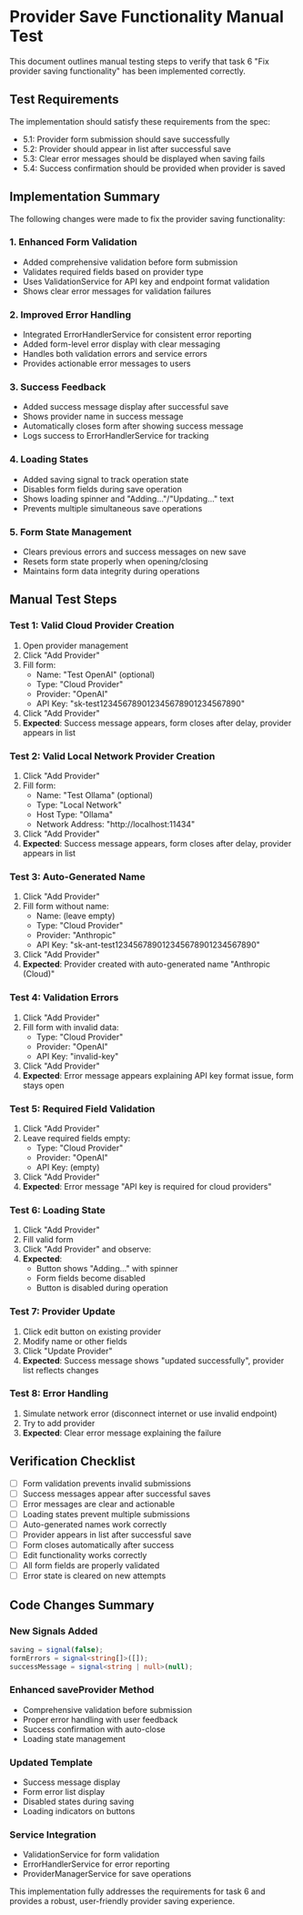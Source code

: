 # Provider Save Functionality Manual Test

This document outlines manual testing steps to verify that task 6 "Fix provider saving functionality" has been implemented correctly.

## Test Requirements

The implementation should satisfy these requirements from the spec:
- 5.1: Provider form submission should save successfully
- 5.2: Provider should appear in list after successful save
- 5.3: Clear error messages should be displayed when saving fails
- 5.4: Success confirmation should be provided when provider is saved

## Implementation Summary

The following changes were made to fix the provider saving functionality:

### 1. Enhanced Form Validation
- Added comprehensive validation before form submission
- Validates required fields based on provider type
- Uses ValidationService for API key and endpoint format validation
- Shows clear error messages for validation failures

### 2. Improved Error Handling
- Integrated ErrorHandlerService for consistent error reporting
- Added form-level error display with clear messaging
- Handles both validation errors and service errors
- Provides actionable error messages to users

### 3. Success Feedback
- Added success message display after successful save
- Shows provider name in success message
- Automatically closes form after showing success message
- Logs success to ErrorHandlerService for tracking

### 4. Loading States
- Added saving signal to track operation state
- Disables form fields during save operation
- Shows loading spinner and "Adding..."/"Updating..." text
- Prevents multiple simultaneous save operations

### 5. Form State Management
- Clears previous errors and success messages on new save
- Resets form state properly when opening/closing
- Maintains form data integrity during operations

## Manual Test Steps

### Test 1: Valid Cloud Provider Creation
1. Open provider management
2. Click "Add Provider"
3. Fill form:
   - Name: "Test OpenAI" (optional)
   - Type: "Cloud Provider"
   - Provider: "OpenAI"
   - API Key: "sk-test123456789012345678901234567890"
4. Click "Add Provider"
5. **Expected**: Success message appears, form closes after delay, provider appears in list

### Test 2: Valid Local Network Provider Creation
1. Click "Add Provider"
2. Fill form:
   - Name: "Test Ollama" (optional)
   - Type: "Local Network"
   - Host Type: "Ollama"
   - Network Address: "http://localhost:11434"
3. Click "Add Provider"
4. **Expected**: Success message appears, form closes after delay, provider appears in list

### Test 3: Auto-Generated Name
1. Click "Add Provider"
2. Fill form without name:
   - Name: (leave empty)
   - Type: "Cloud Provider"
   - Provider: "Anthropic"
   - API Key: "sk-ant-test123456789012345678901234567890"
3. Click "Add Provider"
4. **Expected**: Provider created with auto-generated name "Anthropic (Cloud)"

### Test 4: Validation Errors
1. Click "Add Provider"
2. Fill form with invalid data:
   - Type: "Cloud Provider"
   - Provider: "OpenAI"
   - API Key: "invalid-key"
3. Click "Add Provider"
4. **Expected**: Error message appears explaining API key format issue, form stays open

### Test 5: Required Field Validation
1. Click "Add Provider"
2. Leave required fields empty:
   - Type: "Cloud Provider"
   - Provider: "OpenAI"
   - API Key: (empty)
3. Click "Add Provider"
4. **Expected**: Error message "API key is required for cloud providers"

### Test 6: Loading State
1. Click "Add Provider"
2. Fill valid form
3. Click "Add Provider" and observe:
4. **Expected**: 
   - Button shows "Adding..." with spinner
   - Form fields become disabled
   - Button is disabled during operation

### Test 7: Provider Update
1. Click edit button on existing provider
2. Modify name or other fields
3. Click "Update Provider"
4. **Expected**: Success message shows "updated successfully", provider list reflects changes

### Test 8: Error Handling
1. Simulate network error (disconnect internet or use invalid endpoint)
2. Try to add provider
3. **Expected**: Clear error message explaining the failure

## Verification Checklist

- [ ] Form validation prevents invalid submissions
- [ ] Success messages appear after successful saves
- [ ] Error messages are clear and actionable
- [ ] Loading states prevent multiple submissions
- [ ] Auto-generated names work correctly
- [ ] Provider appears in list after successful save
- [ ] Form closes automatically after success
- [ ] Edit functionality works correctly
- [ ] All form fields are properly validated
- [ ] Error state is cleared on new attempts

## Code Changes Summary

### New Signals Added
```typescript
saving = signal(false);
formErrors = signal<string[]>([]);
successMessage = signal<string | null>(null);
```

### Enhanced saveProvider Method
- Comprehensive validation before submission
- Proper error handling with user feedback
- Success confirmation with auto-close
- Loading state management

### Updated Template
- Success message display
- Form error list display
- Disabled states during saving
- Loading indicators on buttons

### Service Integration
- ValidationService for form validation
- ErrorHandlerService for error reporting
- ProviderManagerService for save operations

This implementation fully addresses the requirements for task 6 and provides a robust, user-friendly provider saving experience.
